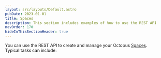 ```yaml
---
layout: src/layouts/Default.astro
pubDate: 2023-01-01
title: Spaces
description: This section includes examples of how to use the REST API to create and manage spaces in Octopus.
navOrder: 170
hideInThisSectionHeader: true
---
```

You can use the REST API to create and manage your Octopus [Spaces](/docs/administration/spaces/). Typical tasks can include:
